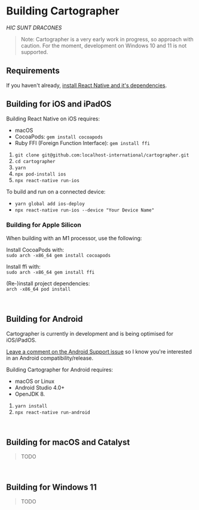 # Building Cartographer
_HIC SUNT DRACONES_  

> Note: Cartographer is a very early work in progress, so approach with caution.
> For the moment, development on Windows 10 and 11 is not supported.




## Requirements

If you haven't already, [install React Native and it's dependencies](https://reactnative.dev/docs/environment-setup).  


## Building for iOS and iPadOS

Building React Native on iOS requires: 

* macOS
* CocoaPods: `gem install cocoapods`
* Ruby FFI (Foreign Function Interface): `gem install ffi`

1. `git clone git@github.com:localhost-international/cartographer.git`
2. `cd cartographer`
3. `yarn`
4. `npx pod-install ios`
5. `npx react-native run-ios`

To build and run on a connected device: 

* `yarn global add ios-deploy`
* `npx react-native run-ios --device "Your Device Name"`



### Building for Apple Silicon

When building with an M1 processor, use the following:

Install CocoaPods with:  
```sudo arch -x86_64 gem install cocoapods```

Install ffi with:  
```sudo arch -x86_64 gem install ffi```

(Re-)install project dependencies:  
```arch -x86_64 pod install```


&nbsp;



## Building for Android

Cartographer is currently in development and is being optimised for iOS/iPadOS.  

[Leave a comment on the Android Support issue](https://github.com/localhost-international/cartographer/issues/1) so I know you're interested in an Android compatibility/release.

Building Cartographer for Android requires: 

* macOS or Linux
* Android Studio 4.0+
* OpenJDK 8.

1. `yarn install`
2. `npx react-native run-android`

&nbsp;



## Building for macOS and Catalyst
> TODO 

&nbsp;



## Building for Windows 11

> TODO 

&nbsp;
